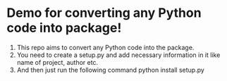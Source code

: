 # Demo for converting any Python code into package!

1. This repo aims to convert any Python code into the package.
2. You need to create a setup.py and add necessary information in it like name of project, author etc.
3. And then just run the following command
   python install setup.py
